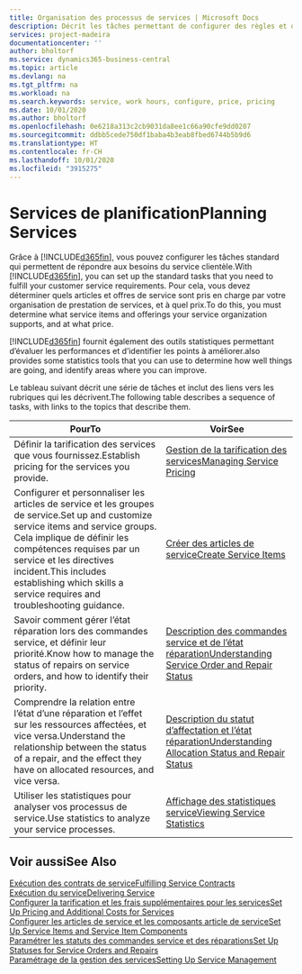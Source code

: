 ```yaml
---
title: Organisation des processus de services | Microsoft Docs
description: Décrit les tâches permettant de configurer des règles et des valeurs pour définir vos stratégies de services et vos processus de vente.
services: project-madeira
documentationcenter: ''
author: bholtorf
ms.service: dynamics365-business-central
ms.topic: article
ms.devlang: na
ms.tgt_pltfrm: na
ms.workload: na
ms.search.keywords: service, work hours, configure, price, pricing
ms.date: 10/01/2020
ms.author: bholtorf
ms.openlocfilehash: 0e6218a313c2cb9031da8ee1c66a90cfe9dd0207
ms.sourcegitcommit: ddbb5cede750df1baba4b3eab8fbed6744b5b9d6
ms.translationtype: HT
ms.contentlocale: fr-CH
ms.lasthandoff: 10/01/2020
ms.locfileid: "3915275"
---
```

# <a name="planning-services"></a><span data-ttu-id="eabb9-103">Services de planification</span><span class="sxs-lookup"><span data-stu-id="eabb9-103">Planning Services</span></span>
<span data-ttu-id="eabb9-104">Grâce à [!INCLUDE[d365fin](includes/d365fin_md.md)], vous pouvez configurer les tâches standard qui permettent de répondre aux besoins du service clientèle.</span><span class="sxs-lookup"><span data-stu-id="eabb9-104">With [!INCLUDE[d365fin](includes/d365fin_md.md)], you can set up the standard tasks that you need to fulfill your customer service requirements.</span></span> <span data-ttu-id="eabb9-105">Pour cela, vous devez déterminer quels articles et offres de service sont pris en charge par votre organisation de prestation de services, et à quel prix.</span><span class="sxs-lookup"><span data-stu-id="eabb9-105">To do this, you must determine what service items and offerings your service organization supports, and at what price.</span></span>   

[!INCLUDE[d365fin](includes/d365fin_md.md)] <span data-ttu-id="eabb9-106">fournit également des outils statistiques permettant d’évaluer les performances et d’identifier les points à améliorer.</span><span class="sxs-lookup"><span data-stu-id="eabb9-106">also provides some statistics tools that you can use to determine how well things are going, and identify areas where you can improve.</span></span>
  
<span data-ttu-id="eabb9-107">Le tableau suivant décrit une série de tâches et inclut des liens vers les rubriques qui les décrivent.</span><span class="sxs-lookup"><span data-stu-id="eabb9-107">The following table describes a sequence of tasks, with links to the topics that describe them.</span></span>   
  
|<span data-ttu-id="eabb9-108">**Pour**</span><span class="sxs-lookup"><span data-stu-id="eabb9-108">**To**</span></span>|<span data-ttu-id="eabb9-109">**Voir**</span><span class="sxs-lookup"><span data-stu-id="eabb9-109">**See**</span></span>|  
|------------|-------------|  
|<span data-ttu-id="eabb9-110">Définir la tarification des services que vous fournissez.</span><span class="sxs-lookup"><span data-stu-id="eabb9-110">Establish pricing for the services you provide.</span></span>|[<span data-ttu-id="eabb9-111">Gestion de la tarification des services</span><span class="sxs-lookup"><span data-stu-id="eabb9-111">Managing Service Pricing</span></span>](service-service-price-management.md)|
|<span data-ttu-id="eabb9-112">Configurer et personnaliser les articles de service et les groupes de service.</span><span class="sxs-lookup"><span data-stu-id="eabb9-112">Set up and customize service items and service groups.</span></span> <span data-ttu-id="eabb9-113">Cela implique de définir les compétences requises par un service et les directives incident.</span><span class="sxs-lookup"><span data-stu-id="eabb9-113">This includes establishing which skills a service requires and troubleshooting guidance.</span></span>| [<span data-ttu-id="eabb9-114">Créer des articles de service</span><span class="sxs-lookup"><span data-stu-id="eabb9-114">Create Service Items</span></span>](service-how-to-create-service-items.md)|  
|<span data-ttu-id="eabb9-115">Savoir comment gérer l’état réparation lors des commandes service, et définir leur priorité.</span><span class="sxs-lookup"><span data-stu-id="eabb9-115">Know how to manage the status of repairs on service orders, and how to identify their priority.</span></span>|[<span data-ttu-id="eabb9-116">Description des commandes service et de l’état réparation</span><span class="sxs-lookup"><span data-stu-id="eabb9-116">Understanding Service Order and Repair Status</span></span>](service-service-order-status-and-repair-status.md)|  
|<span data-ttu-id="eabb9-117">Comprendre la relation entre l’état d’une réparation et l’effet sur les ressources affectées, et vice versa.</span><span class="sxs-lookup"><span data-stu-id="eabb9-117">Understand the relationship between the status of a repair, and the effect they have on allocated resources, and vice versa.</span></span>|[<span data-ttu-id="eabb9-118">Description du statut d’affectation et l’état réparation</span><span class="sxs-lookup"><span data-stu-id="eabb9-118">Understanding Allocation Status and Repair Status</span></span>](service-allocation-status-and-repair-status.md)|  
|<span data-ttu-id="eabb9-119">Utiliser les statistiques pour analyser vos processus de service.</span><span class="sxs-lookup"><span data-stu-id="eabb9-119">Use statistics to analyze your service processes.</span></span> | [<span data-ttu-id="eabb9-120">Affichage des statistiques service</span><span class="sxs-lookup"><span data-stu-id="eabb9-120">Viewing Service Statistics</span></span>](service-service-statistics.md) |

## <a name="see-also"></a><span data-ttu-id="eabb9-121">Voir aussi</span><span class="sxs-lookup"><span data-stu-id="eabb9-121">See Also</span></span>
[<span data-ttu-id="eabb9-122">Exécution des contrats de service</span><span class="sxs-lookup"><span data-stu-id="eabb9-122">Fulfilling Service Contracts</span></span>](service-fulfill-service-contracts.md)  
[<span data-ttu-id="eabb9-123">Exécution du service</span><span class="sxs-lookup"><span data-stu-id="eabb9-123">Delivering Service</span></span>](service-deliver-service.md)  
[<span data-ttu-id="eabb9-124">Configurer la tarification et les frais supplémentaires pour les services</span><span class="sxs-lookup"><span data-stu-id="eabb9-124">Set Up Pricing and Additional Costs for Services</span></span>](service-how-setup-service-costs-pricing.md)  
[<span data-ttu-id="eabb9-125">Configurer les articles de service et les composants article de service</span><span class="sxs-lookup"><span data-stu-id="eabb9-125">Set Up Service Items and Service Item Components</span></span>](service-how-setup-service-items.md)  
[<span data-ttu-id="eabb9-126">Paramétrer les statuts des commandes service et des réparations</span><span class="sxs-lookup"><span data-stu-id="eabb9-126">Set Up Statuses for Service Orders and Repairs</span></span>](service-order-repair-status.md)  
[<span data-ttu-id="eabb9-127">Paramétrage de la gestion des services</span><span class="sxs-lookup"><span data-stu-id="eabb9-127">Setting Up Service Management</span></span>](service-setup-service.md)  
